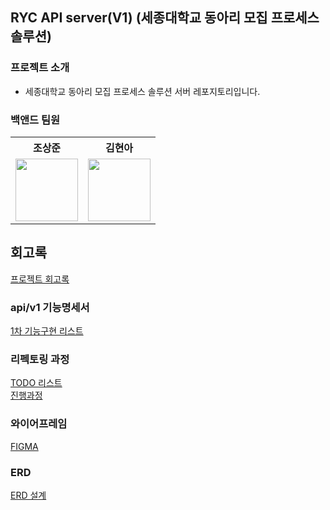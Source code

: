 ## RYC API server(V1) (세종대학교 동아리 모집 프로세스 솔루션)

### 프로젝트 소개

* 세종대학교 동아리 모집 프로세스 솔루션 서버 레포지토리입니다.

### 백앤드 팀원
<table align="">
    <th align="center">조상준</th>
    <th align="center">김현아</th>
    <tr>
        <td align="center">
            <a href="https://github.com/sangjun121"><img src="https://github.com/sangjun121.png" width="100"/></a>
        </td>
        <td align="center">
            <a href="https://github.com/10Hyuna"><img src="https://github.com/10Hyuna.png" width="100"/></a>
        </td>
    </tr>
</table>

## 회고록
[프로젝트 회고록](http://sangjunn.notion.site)

### api/v1 기능명세서
[1차 기능구현 리스트](https://sangjunn.notion.site/5f7ab9f509d54edd9f5096eb5a059c63?v=98aebc87558b47748a3e64466a3cdb8e&pvs=4)

### 리펙토링 과정
[TODO 리스트](https://sangjunn.notion.site/a1135a37b7d543219acd6abc00f4eb60?v=b9acd01179ea4e8daf67a1ae6ad19630&pvs=4)   
[진행과정](https://sangjunn.notion.site/9-10-5c497c6b6e61404a8109054b1bfbb049?pvs=4)

### 와이어프레임
[FIGMA](https://www.figma.com/design/bRET7spZWHW3tV6oKcD3fg/Recruiting-Your-Club!-%EB%94%94%EC%9E%90%EC%9D%B8-%ED%94%84%EB%A1%9C%ED%86%A0%ED%83%80%EC%9E%85?node-id=0-1&t=XmewJnwbVNENIfix-1)

### ERD
[ERD 설계](https://www.erdcloud.com/p/7jod2Hsx3XAPRi48F)
